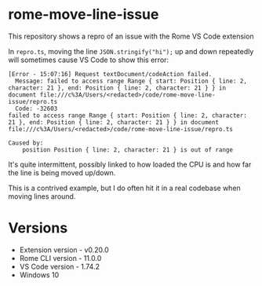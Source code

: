 # rome-move-line-issue
This repository shows a repro of an issue with the Rome VS Code extension

In `repro.ts`, moving the line `JSON.stringify("hi");` up and down repeatedly will sometimes cause VS Code to show this error:

```
[Error - 15:07:16] Request textDocument/codeAction failed.
  Message: failed to access range Range { start: Position { line: 2, character: 21 }, end: Position { line: 2, character: 21 } } in document file:///c%3A/Users/<redacted>/code/rome-move-line-issue/repro.ts
  Code: -32603 
failed to access range Range { start: Position { line: 2, character: 21 }, end: Position { line: 2, character: 21 } } in document file:///c%3A/Users/<redacted>/code/rome-move-line-issue/repro.ts

Caused by:
    position Position { line: 2, character: 21 } is out of range
```

It's quite intermittent, possibly linked to how loaded the CPU is and how far the line is being moved up/down.

This is a contrived example, but I do often hit it in a real codebase when moving lines around.

# Versions
- Extension version - v0.20.0
- Rome CLI version - 11.0.0
- VS Code version - 1.74.2
- Windows 10
